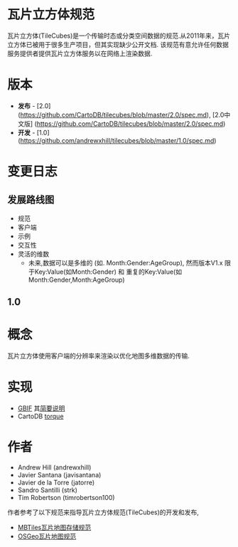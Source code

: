 # 瓦片立方体规范

瓦片立方体(TileCubes)是一个传输时态或分类空间数据的规范.从2011年来，瓦片立方体已被用于很多生产项目，但其实现缺少公开文档.
该规范有意允许任何数据服务提供者提供瓦片立方体服务以在网络上渲染数据.

# 版本

* **发布** - [2.0]
  (https://github.com/CartoDB/tilecubes/blob/master/2.0/spec.md), [2.0中文版]
  (https://github.com/CartoDB/tilecubes/blob/master/2.0/spec.md)
* **开发** - [1.0]
  (https://github.com/andrewxhill/tilecubes/blob/master/1.0/spec.md)


# 变更日志

## 发展路线图

 * 规范
 * 客户端
 * 示例
 * 交互性
 * 灵活的维数
   * 未来,数据可以是多维的
     (如. Month:Gender:AgeGroup), 然而版本V1.x 限于Key:Value(如Month:Gender) 和 重复的Key:Value(如Month:Gender,Month:AgeGroup)

## 1.0



# 概念

瓦片立方体使用客户端的分辨率来渲染以优化地图多维数据的传输.

# 实现

* [GBIF](http://www.gbif.org/occurrence) 其[简要说明](http://blog.cartodb.com/connecting-hbase-hadoop-to-cartodb-to-visualize/)
* CartoDB [torque](https://github.com/CartoDB/torque)

# 作者

* Andrew Hill (andrewxhill)
* Javier Santana (javisantana)
* Javier de la Torre (jatorre)
* Sandro Santilli (strk)
* Tim Robertson (timrobertson100)

作者参考了以下规范来指导瓦片立方体规范(TileCubes)的开发和发布,

* [MBTiles瓦片地图存储规范](https://github.com/mapbox/mbtiles-spec) 
* [OSGeo瓦片地图规范](http://wiki.osgeo.org/wiki/Tile_Map_Service_Specification)
